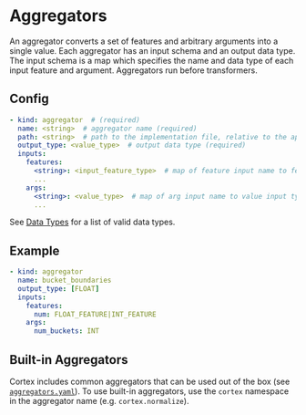 # Aggregators

An aggregator converts a set of features and arbitrary arguments into a single value. Each aggregator has an input schema and an output data type. The input schema is a map which specifies the name and data type of each input feature and argument. Aggregators run before transformers.

## Config

```yaml
- kind: aggregator  # (required)
  name: <string>  # aggregator name (required)
  path: <string>  # path to the implementation file, relative to the application root (default: implementations/aggregators/<name>.py)
  output_type: <value_type>  # output data type (required)
  inputs:
    features:
      <string>: <input_feature_type>  # map of feature input name to feature input type(s) (required)
      ...
    args:
      <string>: <value_type>  # map of arg input name to value input type(s) (optional)
      ...
```

See [Data Types](data-types.md) for a list of valid data types.

## Example

```yaml
- kind: aggregator
  name: bucket_boundaries
  output_type: [FLOAT]
  inputs:
    features:
      num: FLOAT_FEATURE|INT_FEATURE
    args:
      num_buckets: INT
```

## Built-in Aggregators

<!-- CORTEX_VERSION_MINOR -->

Cortex includes common aggregators that can be used out of the box (see [`aggregators.yaml`](https://github.com/cortexlabs/cortex/blob/master/pkg/aggregators/aggregators.yaml)). To use built-in aggregators, use the `cortex` namespace in the aggregator name (e.g. `cortex.normalize`).
